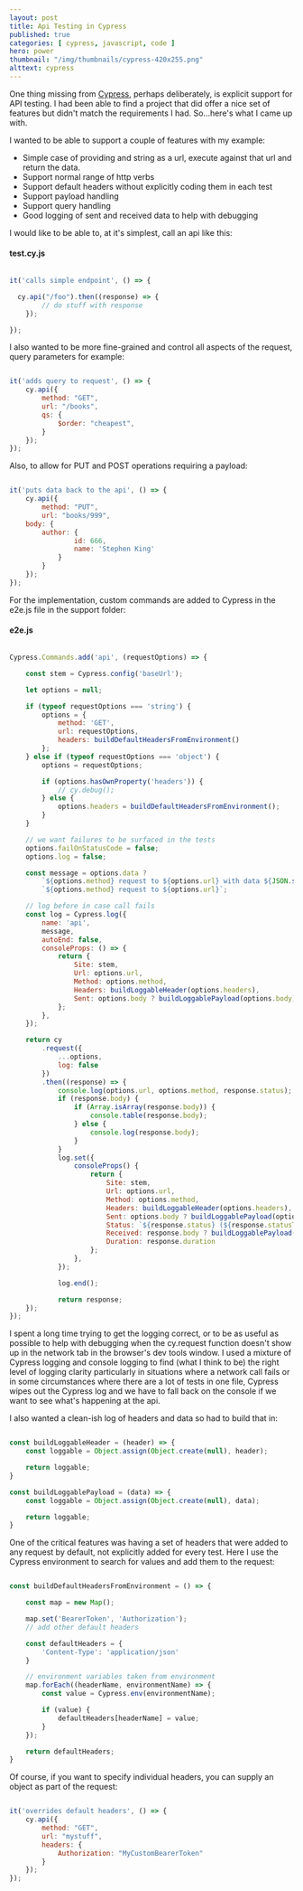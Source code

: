 ```yaml
---
layout: post
title: Api Testing in Cypress
published: true 
categories: [ cypress, javascript, code ] 
hero: power
thumbnail: "/img/thumbnails/cypress-420x255.png"
alttext: cypress
---
```


One thing missing from [Cypress](https://cypress.io), perhaps deliberately, is explicit support for API testing. I had been able to find a project that 
did offer a nice set of features but didn't match the requirements I had. So...here's what I came up with. 

I wanted to be able to support a couple of features with my example:

* Simple case of providing and string as a url, execute against that url and return the data.
* Support normal range of http verbs
* Support default headers without explicitly coding them in each test
* Support payload handling
* Support query handling
* Good logging of sent and received data to help with debugging

I would like to be able to, at it's simplest, call an api like this:


#### test.cy.js

```javascript

it('calls simple endpoint', () => {

  cy.api("/foo").then((response) => {
        // do stuff with response
    });

});

```

I also wanted to be more fine-grained and control all aspects of the request, query parameters for example:

```javascript

it('adds query to request', () => {
    cy.api({
        method: "GET",
        url: "/books",
        qs: {
            $order: "cheapest",
        }
    });
});

```

Also, to allow for PUT and POST operations requiring a payload:

```javascript

it('puts data back to the api', () => {
    cy.api({
        method: "PUT",
        url: "books/999",
    body: {
        author: {
                id: 666,
                name: 'Stephen King'
            }
        }
    });
});

```

For the implementation, custom commands are added to Cypress in the e2e.js file in the support folder:

#### e2e.js

```javascript

Cypress.Commands.add('api', (requestOptions) => {

    const stem = Cypress.config('baseUrl');

    let options = null;

    if (typeof requestOptions === 'string') {
        options = {
            method: 'GET',
            url: requestOptions,
            headers: buildDefaultHeadersFromEnvironment()
        };
    } else if (typeof requestOptions === 'object') {
        options = requestOptions;

        if (options.hasOwnProperty('headers')) {
            // cy.debug();
        } else {
            options.headers = buildDefaultHeadersFromEnvironment();
        }
    }

    // we want failures to be surfaced in the tests
    options.failOnStatusCode = false;
    options.log = false;

    const message = options.data ?
        `${options.method} request to ${options.url} with data ${JSON.stringify(options.data, null, 2)}` :
        `${options.method} request to ${options.url}`;

    // log before in case call fails
    const log = Cypress.log({
        name: 'api',
        message,
        autoEnd: false,
        consoleProps: () => {
            return {
                Site: stem,
                Url: options.url,
                Method: options.method,
                Headers: buildLoggableHeader(options.headers),
                Sent: options.body ? buildLoggablePayload(options.body) : undefined
            };
        },
    });

    return cy
        .request({
            ...options,
            log: false
        })
        .then((response) => {
            console.log(options.url, options.method, response.status);
            if (response.body) {
                if (Array.isArray(response.body)) {
                    console.table(response.body);
                } else {
                    console.log(response.body);
                }
            }
            log.set({
                consoleProps() {
                    return {
                        Site: stem,
                        Url: options.url,
                        Method: options.method,
                        Headers: buildLoggableHeader(options.headers),
                        Sent: options.body ? buildLoggablePayload(options.body) : undefined,
                        Status: `${response.status} (${response.statusText})`,
                        Received: response.body ? buildLoggablePayload(response.body) : undefined,
                        Duration: response.duration
                    };
                },
            });

            log.end();

            return response;
    });
});

```

I spent a long time trying to get the logging correct, or to be as useful as possible to help 
with debugging when the cy.request function doesn't show up in the network tab in the browser's dev tools window. I used
a mixture of Cypress logging and console logging to find (what I think to be) the right level of logging clarity 
particularly in situations where a network call fails or in some circumstances where there are a lot of 
tests in one file, Cypress wipes out the Cypress log and we have to fall back on the console if we want to see 
what's happening at the api.

I also wanted a clean-ish log of headers and data so had to build that in:

```javascript

const buildLoggableHeader = (header) => {
    const loggable = Object.assign(Object.create(null), header);

    return loggable;
}

const buildLoggablePayload = (data) => {
    const loggable = Object.assign(Object.create(null), data);

    return loggable;
}

```

One of the critical features was having a set of headers that were added to any request by default, not explicitly added 
for every test. Here I use the Cypress environment to search for values and add them to the request:

```javascript

const buildDefaultHeadersFromEnvironment = () => {

    const map = new Map();

    map.set('BearerToken', 'Authorization');
    // add other default headers

    const defaultHeaders = {
        'Content-Type': 'application/json'
    }

    // environment variables taken from environment
    map.forEach((headerName, environmentName) => {
        const value = Cypress.env(environmentName);

        if (value) {
            defaultHeaders[headerName] = value;
        }
    });

    return defaultHeaders;
}

```

Of course, if you want to specify individual headers, you can supply an object as part of the request:

```javascript

it('overrides default headers', () => {
    cy.api({
        method: "GET",
        url: "mystuff",
        headers: {
            Authorization: "MyCustomBearerToken"
        }
    });
});

```

